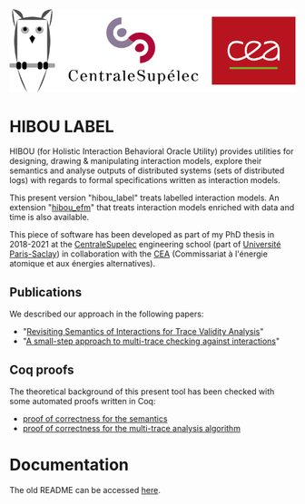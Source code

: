 
<img src="./README_images/hibou_banner_v2.svg" alt="hibou banner" width="750">

# HIBOU LABEL

HIBOU (for Holistic Interaction Behavioral Oracle Utility) provides utilities for
designing, drawing & manipulating interaction models, explore their semantics
and analyse outputs of distributed systems (sets of distributed logs)
with regards to formal specifications written as interaction models.

This present version "hibou_label" treats labelled interaction models.
An extension "[hibou_efm](https://github.com/erwanM974/hibou_efm)" that treats interaction
models enriched with data and time is also available.

This piece of software has been developed as part of my PhD thesis in 2018-2021 at the 
[CentraleSupelec](https://www.centralesupelec.fr/)
engineering school
(part of [Université Paris-Saclay](https://www.universite-paris-saclay.fr/))
in collaboration with the 
[CEA](http://www.cea.fr/) (Commissariat à l'énergie atomique et aux énergies alternatives).

## Publications 

We described our approach in the following papers: 
- "[Revisiting Semantics of Interactions for Trace Validity Analysis](https://link.springer.com/chapter/10.1007%2F978-3-030-45234-6_24)"
- "[A small-step approach to multi-trace checking against interactions](https://dl.acm.org/doi/abs/10.1145/3412841.3442054)"

## Coq proofs

The theoretical background of this present tool has been checked with some automated proofs written in Coq:
- [proof of correctness for the semantics](https://erwanm974.github.io/coq_hibou_label_semantics_equivalence/)
- [proof of correctness for the multi-trace analysis algorithm](https://erwanm974.github.io/coq_hibou_label_multi_trace_analysis/)

# Documentation

The old README can be accessed 
[here](https://github.com/erwanM974/hibou_label/blob/master/old_readme.md).

